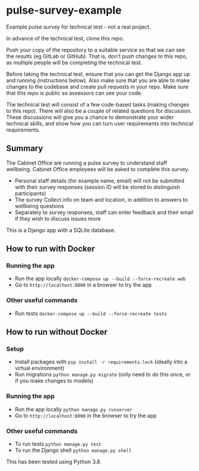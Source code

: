 # pulse-survey-example

Example pulse survey for technical test - not a real project.

In advance of the technical test, clone this repo.

Push your copy of the repository to a suitable service so that we can see the results (eg GitLab or GitHub). That is, don't push changes to this repo, as multiple people will be completing the technical test.

Before taking the technical test, ensure that you can get the Django app up and running (instructions below). Also make sure that you are able to make changes to the codebase and create pull requests in your repo. Make sure that this repo is public so assessors can see your code.

The technical test will consist of a few code-based tasks (making changes to this repo). There will also be a couple of related questions for discussion. These discussions will give you a chance to demonstrate your wider technical skills, and show how you can turn user requirements into technical requirements.

## Summary

The Cabinet Office are running a pulse survey to understand staff wellbeing. Cabinet Office employees will be asked to complete this survey.

- Personal staff details (for example name, email) will not be submitted with their survey responses (session ID will be stored to distinguish participants)
- The survey Collect info on team and location, in addition to answers to wellbeing questions
- Separately to survey responses, staff can enter feedback and their email if they wish to discuss issues more

This is a Django app with a SQLite database.

## How to run with Docker

### Running the app

- Run the app locally `docker-compose up --build --force-recreate web`
- Go to `http://localhost:8000` in a browser to try the app

### Other useful commands

- Run tests `docker-compose up --build --force-recreate tests`

## How to run without Docker

### Setup

- Install packages with `pip install -r requirements.lock` (ideally into a virtual environment)
- Run migrations `python manage.py migrate` (only need to do this once, or if you make changes to models)

### Running the app

- Run the app locally `python manage.py runserver`
- Go to `http://localhost:8000` in the browser to try the app

### Other useful commands

- To run tests `python manage.py test`
- To run the Django shell `python manage.py shell`

This has been tested using Python 3.8.
